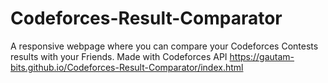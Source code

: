 # Codeforces-Result-Comparator
A  responsive webpage where you can compare your Codeforces Contests results with your Friends.
Made with Codeforces API
https://gautam-bits.github.io/Codeforces-Result-Comparator/index.html
